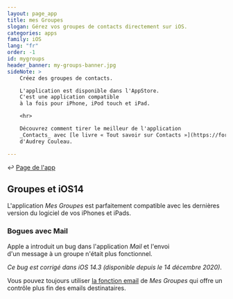 ```yaml
---
layout: page_app
title: mes Groupes
slogan: Gérez vos groupes de contacts directement sur iOS.
categories: apps
family: iOS
lang: "fr"
order: -1
id: mygroups
header_banner: my-groups-banner.jpg
sideNote: >
    Créez des groupes de contacts.

    L'application est disponible dans l'AppStore.
    C'est une application compatible 
    à la fois pour iPhone, iPod touch et iPad.

    <hr>

    Découvrez comment tirer le meilleur de l'application
    _Contacts_ avec [le livre « Tout savoir sur Contacts »](https://formationsapple.fr/2019/08/14/livre-tout-savoir-sur-contacts/)
    d'Audrey Couleau.

---
```


<html>&hookleftarrow;&nbsp;<a href="./">Page de l'app</a></html>


## Groupes et iOS14

L'application _Mes Groupes_ est parfaitement compatible avec les dernières version
du logiciel de vos iPhones et iPads.

### Bogues avec Mail

Apple a introduit un bug dans l'application _Mail_ et l'envoi  
d'un message à un groupe n'était plus fonctionnel.

_Ce bug est corrigé dans iOS 14.3 (disponible depuis le 14 décembre 2020)_.

Vous pouvez toujours utiliser [la fonction email](#mailing) de _Mes Groupes_
qui offre un contrôle plus fin des emails destinataires.

